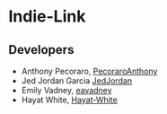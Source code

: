 # Indie-Link
## Developers
* Anthony Pecoraro, [PecoraroAnthony](https://github.com/PecoraroAnthony)
* Jed Jordan Garcia [JedJordan](https://github.com/JedJordan)
* Emily Vadney, [eavadney](https://github.com/eavadney)
* Hayat White, [Hayat-White](https://github.com/Hayat-White)
